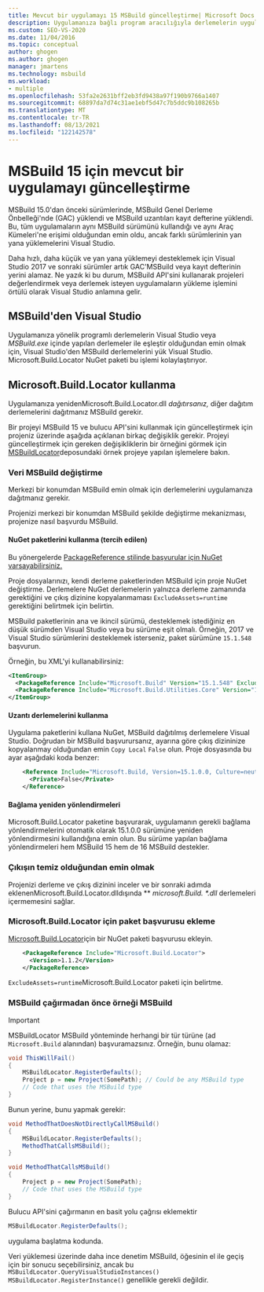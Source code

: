 ```yaml
---
title: Mevcut bir uygulamayı 15 MSBuild güncelleştirme| Microsoft Docs
description: Uygulamanıza bağlı program aracılığıyla derlemelerin uygulama veya uygulama içinde yapılan derlemeler ile eş Visual Studio emin MSBuild.exe.
ms.custom: SEO-VS-2020
ms.date: 11/04/2016
ms.topic: conceptual
author: ghogen
ms.author: ghogen
manager: jmartens
ms.technology: msbuild
ms.workload:
- multiple
ms.openlocfilehash: 53fa2e2631bff2eb3fd9438a97f190b9766a1407
ms.sourcegitcommit: 68897da7d74c31ae1ebf5d47c7b5ddc9b108265b
ms.translationtype: MT
ms.contentlocale: tr-TR
ms.lasthandoff: 08/13/2021
ms.locfileid: "122142578"
---
```

# <a name="update-an-existing-application-for-msbuild-15"></a>MSBuild 15 için mevcut bir uygulamayı güncelleştirme

MSBuild 15.0'dan önceki sürümlerinde, MSBuild Genel Derleme Önbelleği'nde (GAC) yüklendi ve MSBuild uzantıları kayıt defterine yüklendi. Bu, tüm uygulamaların aynı MSBuild sürümünü kullandığı ve aynı Araç Kümeleri'ne erişimi olduğundan emin oldu, ancak farklı sürümlerinin yan yana yüklemelerini Visual Studio.

Daha hızlı, daha küçük ve yan yana yüklemeyi desteklemek için Visual Studio 2017 ve sonraki sürümler artık GAC'MSBuild veya kayıt defterinin yerini alamaz. Ne yazık ki bu durum, MSBuild API'sini kullanarak projeleri değerlendirmek veya derlemek isteyen uygulamaların yükleme işlemini örtülü olarak Visual Studio anlamına gelir.

## <a name="use-msbuild-from-visual-studio"></a>MSBuild'den Visual Studio

Uygulamanıza yönelik programlı derlemelerin Visual Studio veya *MSBuild.exe* içinde yapılan derlemeler ile eşleştir olduğundan emin olmak için, Visual Studio'den MSBuild derlemelerini yük Visual Studio. Microsoft.Build.Locator NuGet paketi bu işlemi kolaylaştırıyor.

## <a name="use-microsoftbuildlocator"></a>Microsoft.Build.Locator kullanma

Uygulamanıza yenidenMicrosoft.Build.Locator.dll *dağıtırsanız,* diğer dağıtım derlemelerini dağıtmanız MSBuild gerekir.

Bir projeyi MSBuild 15 ve bulucu API'sini kullanmak için güncelleştirmek için projeniz üzerinde aşağıda açıklanan birkaç değişiklik gerekir. Projeyi güncelleştirmek için gereken değişikliklerin bir örneğini görmek için [MSBuildLocator](https://github.com/Microsoft/MSBuildLocator/commits/example-updating-to-msbuild-15)deposundaki örnek projeye yapılan işlemelere bakın.

### <a name="change-msbuild-references"></a>Veri MSBuild değiştirme

Merkezi bir konumdan MSBuild emin olmak için derlemelerini uygulamanıza dağıtmanız gerekir.

Projenizi merkezi bir konumdan MSBuild şekilde değiştirme mekanizması, projenize nasıl başvurdu MSBuild.

#### <a name="use-nuget-packages-preferred"></a>NuGet paketlerini kullanma (tercih edilen)

Bu yönergelerde [PackageReference stilinde başvurular için NuGet varsayabilirsiniz.](/nuget/consume-packages/package-references-in-project-files)

Proje dosyalarınızı, kendi derleme paketlerinden MSBuild için proje NuGet değiştirme. Derlemelere NuGet derlemelerin yalnızca derleme zamanında gerektiğini ve çıkış dizinine kopyalanmaması `ExcludeAssets=runtime` gerektiğini belirtmek için belirtin.

MSBuild paketlerinin ana ve ikincil sürümü, desteklemek istediğiniz en düşük sürümden Visual Studio veya bu sürüme eşit olmalı. Örneğin, 2017 ve Visual Studio sürümlerini desteklemek isterseniz, paket sürümüne `15.1.548` başvurun.

Örneğin, bu XML'yi kullanabilirsiniz:

```xml
<ItemGroup>
  <PackageReference Include="Microsoft.Build" Version="15.1.548" ExcludeAssets="runtime" />
  <PackageReference Include="Microsoft.Build.Utilities.Core" Version="15.1.548" ExcludeAssets="runtime" />
</ItemGroup>
```

#### <a name="use-extension-assemblies"></a>Uzantı derlemelerini kullanma

Uygulama paketlerini kullana NuGet, MSBuild dağıtılmış derlemelere Visual Studio. Doğrudan bir MSBuild başvurursanız, ayarına göre çıkış dizininize kopyalanmay olduğundan emin `Copy Local` `False` olun. Proje dosyasında bu ayar aşağıdaki koda benzer:

```xml
    <Reference Include="Microsoft.Build, Version=15.1.0.0, Culture=neutral, PublicKeyToken=b03f5f7f11d50a3a, processorArchitecture=MSIL">
      <Private>False</Private>
    </Reference>
```

#### <a name="binding-redirects"></a>Bağlama yeniden yönlendirmeleri

Microsoft.Build.Locator paketine başvurarak, uygulamanın gerekli bağlama yönlendirmelerini otomatik olarak 15.1.0.0 sürümüne yeniden yönlendirmesini kullandığına emin olun. Bu sürüme yapılan bağlama yönlendirmeleri hem MSBuild 15 hem de 16 MSBuild destekler.

### <a name="ensure-output-is-clean"></a>Çıkışın temiz olduğundan emin olmak

Projenizi derleme ve çıkış dizinini inceler ve bir sonraki adımda eklenenMicrosoft.Build.Locator.dlldışında ** *microsoft.Build. \*.dll* derlemeleri içermemesini sağlar.

### <a name="add-package-reference-for-microsoftbuildlocator"></a>Microsoft.Build.Locator için paket başvurusu ekleme

[Microsoft.Build.Locator](https://www.nuget.org/packages/Microsoft.Build.Locator/)için bir NuGet paketi başvurusu ekleyin.

```xml
    <PackageReference Include="Microsoft.Build.Locator">
      <Version>1.1.2</Version>
    </PackageReference>
```

`ExcludeAssets=runtime`Microsoft.Build.Locator paketi için belirtme.

### <a name="register-instance-before-calling-msbuild"></a>MSBuild çağırmadan önce örneği MSBuild

> [!IMPORTANT]
> MSBuildLocator MSBuild yönteminde herhangi bir tür türüne (ad `Microsoft.Build` alanından) başvuramazsınız. Örneğin, bunu olamaz:
>
> ```csharp
> void ThisWillFail()
> {
>     MSBuildLocator.RegisterDefaults();
>     Project p = new Project(SomePath); // Could be any MSBuild type
>     // Code that uses the MSBuild type
> }
> ```
>
> Bunun yerine, bunu yapmak gerekir:
>
> ```csharp
> void MethodThatDoesNotDirectlyCallMSBuild()
> {
>     MSBuildLocator.RegisterDefaults();
>     MethodThatCallsMSBuild();
> }
> 
> void MethodThatCallsMSBuild()
> {
>     Project p = new Project(SomePath);
>     // Code that uses the MSBuild type
> }
> ```

Bulucu API'sini çağırmanın en basit yolu çağrısı eklemektir

```csharp
MSBuildLocator.RegisterDefaults();
```

uygulama başlatma kodunda.

Veri yüklemesi üzerinde daha ince denetim MSBuild, öğesinin el ile geçiş için bir sonucu seçebilirsiniz, ancak bu `MSBuildLocator.QueryVisualStudioInstances()` `MSBuildLocator.RegisterInstance()` genellikle gerekli değildir.
